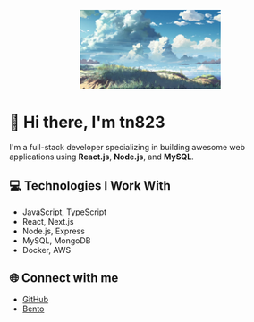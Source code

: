 <p align="center"><img width="50%" src="./assets/image.png" /></p>

# 👋 Hi there, I'm tn823

I'm a full-stack developer specializing in building awesome web applications using **React.js**, **Node.js**, and **MySQL**.

## 💻 Technologies I Work With

- JavaScript, TypeScript
- React, Next.js
- Node.js, Express
- MySQL, MongoDB
- Docker, AWS

## 🌐 Connect with me

- [GitHub](https://github.com/tn823)
- [Bento](https://bento.me/tn823)
